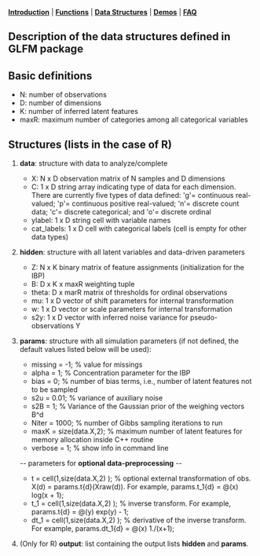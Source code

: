 [**Introduction**](https://ivaleram.github.io/GLFM/) | [**Functions**](doc_functions.html) | [**Data Structures**](doc_struct.html) | [**Demos**](demos.html) | [**FAQ**](FAQ_errors.html)

## Description of the data structures defined in GLFM package 

Basic definitions
--------------------------
* N: number of observations
* D: number of dimensions
* K: number of inferred latent features
* maxR: maximum number of categories among all categorical variables

Structures (lists in the case of R)
--------------------------
1. **data**: structure with data to analyze/complete
    * X:  N x D observation matrix of N samples and D dimensions
    * C:  1 x D string array indicating type of data for each dimension. There are currently five types of data defined: 'g'= continuous real-valued; 'p'= continuous positive real-valued; 'n'= discrete count data; 'c'= discrete categorical; and 'o'= discrete ordinal
    * ylabel: 1 x D string cell with variable names
    * cat_labels: 1 x D cell with categorical labels (cell is empty for other data types)

2. **hidden**: structure with all latent variables and data-driven parameters
    * Z:  N x K binary matrix of feature assignments (initialization for the IBP)
    * B:  D x K x maxR  weighting tuple
    * theta: D x marR matrix of thresholds for ordinal observations
    * mu: 1 x D vector of shift parameters for internal transformation
    * w: 1 x D vector or scale parameters for internal transformation
    * s2y: 1 x D vector with inferred noise variance for pseudo-observations Y

3. **params**: structure with all simulation parameters (if not defined, the default values listed below will be used):

    * missing = -1; % value for missings
    * alpha = 1; % Concentration parameter for the IBP
    * bias = 0; % number of bias terms, i.e., number of latent features not to be sampled
    * s2u = 0.01; % variance of auxiliary noise
    * s2B = 1; % Variance of the Gaussian prior of the weighing vectors B^d
    * Niter = 1000; % number of Gibbs sampling iterations to run
    * maxK = size(data.X,2); % maximum number of latent features for memory allocation inside C++ routine
    * verbose = 1; % show info in command line

    -- parameters for **optional data-preprocessing** --
    * t = cell(1,size(data.X,2) ); % optional external transformation of obs. X(d) = params.t{d}(Xraw(d)). For example, params.t_1{d} = @(x) log(x + 1);
    * t_1 = cell(1,size(data.X,2) ); % inverse transform. For example, params.t{d} = @(y) exp(y) - 1;
    * dt_1 = cell(1,size(data.X,2) ); % derivative of the inverse transform. For example, params.dt_1{d} = @(x) 1./(x+1);

4. (Only for R) **output**: list containing the output lists **hidden** and **params**.
